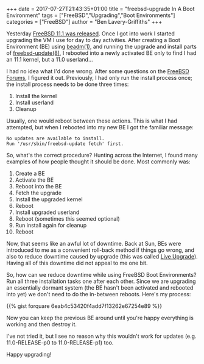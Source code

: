 +++
date = 2017-07-27T21:43:35+01:00
title = "freebsd-upgrade In A Boot Environment"
tags = ["FreeBSD","Upgrading","Boot Environments"]
categories =  ["FreeBSD"]
author = "Ben Lavery-Griffiths"
+++

Yesterday [FreeBSD 11.1 was released](https://lists.freebsd.org/pipermail/freebsd-announce/2017-July/001798.html).  Once I got into work I started upgrading the VM I use for day to day activities.  After creating a Boot Environment (BE) using [beadm(1)](https://www.freebsd.org/cgi/man.cgi?query=beadm), and running the upgrade and install parts of [freebsd-update(8)](https://www.freebsd.org/cgi/man.cgi?query=freebsd-update), I rebooted into a newly activated BE only to find I had an 11.1 kernel, but a 11.0 userland…

I had no idea what I'd done wrong.  After some questions on the [FreeBSD Forums](https://forums.freebsd.org/threads/61748/#post-356100), I figured it out.  Previously, I had only run the install process once; the install process needs to be done three times:

1. Install the kernel
2. Install userland
3. Cleanup

Usually, one would reboot between these actions.  This is what I had attempted, but when I rebooted into my new BE I got the familiar message:

    No updates are available to install.
    Run '/usr/sbin/freebsd-update fetch' first.

So, what's the correct procedure?  Hunting across the Internet, I found many examples of how people thought it should be done.  Most commonly was:

1. Create a BE
2. Activate the BE
3. Reboot into the BE
4. Fetch the upgrade
5. Install the upgraded kernel
6. Reboot
7. Install upgraded userland
8. Reboot (sometimes this seemed optional)
9. Run install again for cleanup
10. Reboot

Now, that seems like an awful lot of downtime.  Back at Sun, BEs were introduced to me as a convenient roll-back method if things go wrong, and also to reduce downtime caused by upgrade (this was called [Live Upgrade](http://hashbang0.com/2008/11/21/sun---week-twenty/)).  Having all of this downtime did not appeal to me one bit.

So, how can we reduce downtime while using FreeBSD Boot Environments?  Run all three installation tasks one after each other.  Since we are upgrading an essentially dormant system (the BE hasn't been activated and rebooted into yet) we don't need to do the in-between reboots.  Here's my process:

{{% gist forquare 6eab4c53420f4add7f13262e67254e89 %}}

Now you can keep the previous BE around until you're happy everything is working and then destroy it.

I've not tried it, but I see no reason why this wouldn't work for updates (e.g. 11.0-RELEASE-p0 to 11.0-RELEASE-p1) too.

Happy upgrading!
